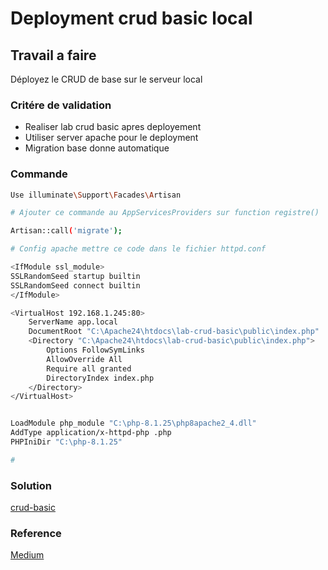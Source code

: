 # Deployment crud basic local




## Travail a faire

Déployez le CRUD de base sur le serveur local

### Critére de validation

- Realiser lab crud basic apres deployement
- Utiliser server apache pour le deployment
- Migration base donne automatique

### Commande

```bash
Use illuminate\Support\Facades\Artisan

# Ajouter ce commande au AppServicesProviders sur function registre()

Artisan::call('migrate');

# Config apache mettre ce code dans le fichier httpd.conf

<IfModule ssl_module>
SSLRandomSeed startup builtin
SSLRandomSeed connect builtin
</IfModule>

<VirtualHost 192.168.1.245:80>
    ServerName app.local
    DocumentRoot "C:\Apache24\htdocs\lab-crud-basic\public\index.php"
    <Directory "C:\Apache24\htdocs\lab-crud-basic\public\index.php">
        Options FollowSymLinks
        AllowOverride All
        Require all granted
        DirectoryIndex index.php
    </Directory>
</VirtualHost>


LoadModule php_module "C:\php-8.1.25\php8apache2_4.dll"
AddType application/x-httpd-php .php
PHPIniDir "C:\php-8.1.25"

# 
```

### Solution

[crud-basic](http://192.168.1.245/)


### Reference

[Medium](https://adeyomoladev.medium.com/how-to-deploy-a-laravel-app-using-apache-and-mysql-4910a07f9a0c)
